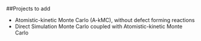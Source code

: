##Projects to add
- Atomistic-kinetic Monte Carlo (A-kMC), without defect forming reactions
- Direct Simulation Monte Carlo coupled with Atomistic-kinetic Monte Carlo